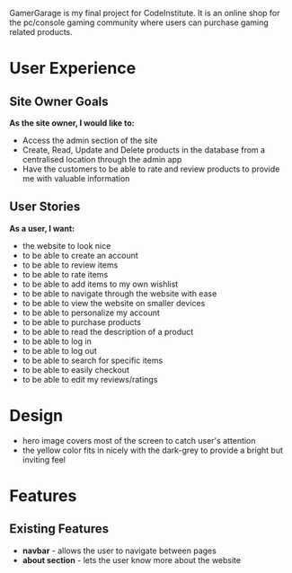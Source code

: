 GamerGarage is my final project for CodeInstitute. It is an online shop for the pc/console gaming community where users can purchase gaming related products.

# User Experience

## Site Owner Goals

**As the site owner, I would like to:**
* Access the admin section of the site
* Create, Read, Update and Delete products in the database from a centralised location through the admin app
* Have the customers to be able to rate and review products to provide me with valuable information

## User Stories

**As a user, I want:**  
* the website to look nice
* to be able to create an account
* to be able to review items
* to be able to rate items
* to be able to add items to my own wishlist
* to be able to navigate through the website with ease
* to be able to view the website on smaller devices
* to be able to personalize my account
* to be able to purchase products
* to be able to read the description of a product
* to be able to log in
* to be able to log out
* to be able to search for specific items
* to be able to easily checkout
* to be able to edit my reviews/ratings

# Design

* hero image covers most of the screen to catch user's attention
* the yellow color fits in nicely with the dark-grey to provide a bright but inviting feel

# Features

## Existing Features

* __navbar__ - allows the user to navigate between pages
* __about section__ - lets the user know more about the website